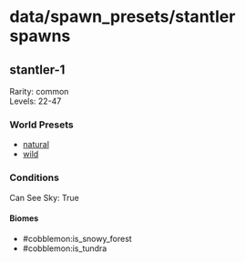 # data/spawn_presets/stantler spawns  
  
## stantler-1  
Rarity: common  
Levels: 22-47  
  
### World Presets  
* [natural](data/spawn_data/natural.md)  
* [wild](data/spawn_data/wild.md)  
  
### Conditions  
Can See Sky: True  
  
#### Biomes  
  * #cobblemon:is_snowy_forest
  * #cobblemon:is_tundra
  
